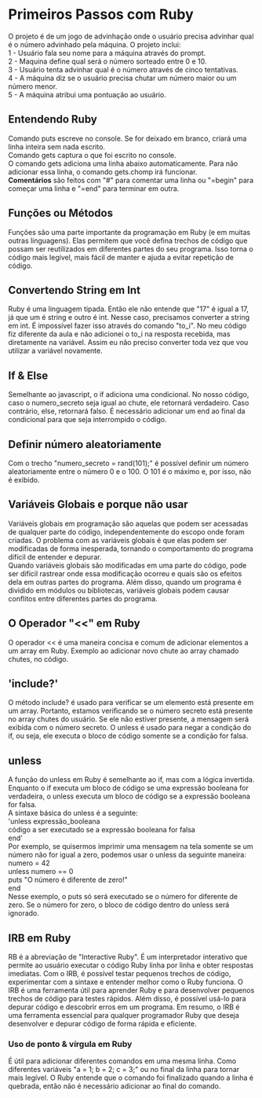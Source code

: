# Primeiros Passos com Ruby
O projeto é de um jogo de advinhação onde o usuário precisa advinhar qual é o número advinhado pela máquina. O projeto inclui: <br>
1 - Usuário fala seu nome para a máquina através do prompt. <br>
2 - Maquina define qual será o número sorteado entre 0 e 10.<br>
3 - Usuário tenta advinhar qual é o número através de cinco tentativas. <br>
4 - A máquina diz se o usuário precisa chutar um número maior ou um número menor. <br>
5 - A máquina atribui uma pontuação ao usuário.<br>

## Entendendo Ruby
Comando puts escreve no console. Se for deixado em branco, criará uma linha inteira sem nada escrito.<br>
Comando gets captura o que foi escrito no console.<br>
O comando gets adiciona uma linha abaixo automaticamente. Para não adicionar essa linha, o comando gets.chomp irá funcionar. <br>
<strong>Comentários</strong> são feitos com "#" para comentar uma linha ou "=begin" para começar uma linha e "=end" para terminar em outra.

## Funções ou Métodos
Funções são uma parte importante da programação em Ruby (e em muitas outras linguagens). Elas permitem que você defina trechos de código que possam ser reutilizados em diferentes partes do seu programa. Isso torna o código mais legível, mais fácil de manter e ajuda a evitar repetição de código.

## Convertendo String em Int
Ruby é uma linguagem tipada. Então ele não entende que "17" é igual a 17, já que um é string e outro é int. Nesse caso, precisamos converter a string em int. É impossível fazer isso através do comando "to_i". No meu código fiz diferente da aula e não adicionei o to_i na resposta recebida, mas diretamente na variável. Assim eu não preciso converter toda vez que vou utilizar a variável novamente.

## If & Else
Semelhante ao javascript, o if adiciona uma condicional. No nosso código, caso o numero_secreto seja igual ao chute, ele retornará verdadeiro. Caso contrário, else, retornará falso. É necessário adicionar um end ao final da condicional para que seja interrompido o código. 

## Definir número aleatoriamente
Com o trecho "numero_secreto = rand(101);" é possível definir um número aleatoriamente entre o número 0 e o 100. O 101 é o máximo e, por isso, não é exibido.

## Variáveis Globais e porque não usar
Variáveis globais em programação são aquelas que podem ser acessadas de qualquer parte do código, independentemente do escopo onde foram criadas. O problema com as variáveis globais é que elas podem ser modificadas de forma inesperada, tornando o comportamento do programa difícil de entender e depurar.<br>
Quando variáveis globais são modificadas em uma parte do código, pode ser difícil rastrear onde essa modificação ocorreu e quais são os efeitos dela em outras partes do programa. Além disso, quando um programa é dividido em módulos ou bibliotecas, variáveis globais podem causar conflitos entre diferentes partes do programa.

## O Operador "<<" em Ruby
O operador << é uma maneira concisa e comum de adicionar elementos a um array em Ruby. Exemplo ao adicionar novo chute ao array chamado chutes, no código.

## 'include?' 
O método include? é usado para verificar se um elemento está presente em um array. Portanto, estamos verificando se o número secreto está presente no array chutes do usuário. Se ele não estiver presente, a mensagem será exibida com o número secreto. O unless é usado para negar a condição do if, ou seja, ele executa o bloco de código somente se a condição for falsa.

## unless
A função do unless em Ruby é semelhante ao if, mas com a lógica invertida. Enquanto o if executa um bloco de código se uma expressão booleana for verdadeira, o unless executa um bloco de código se a expressão booleana for falsa.<br>
A sintaxe básica do unless é a seguinte:<br>
'unless expressão_booleana <br>
 código a ser executado se a expressão booleana for falsa<br>
end'<br>
Por exemplo, se quisermos imprimir uma mensagem na tela somente se um número não for igual a zero, podemos usar o unless da seguinte maneira:
numero = 42<br>
unless numero == 0<br>
  puts "O número é diferente de zero!"<br>
end<br>
Nesse exemplo, o puts só será executado se o número for diferente de zero. Se o número for zero, o bloco de código dentro do unless será ignorado.


## IRB em Ruby
RB é a abreviação de "Interactive Ruby". É um interpretador interativo que permite ao usuário executar o código Ruby linha por linha e obter respostas imediatas. Com o IRB, é possível testar pequenos trechos de código, experimentar com a sintaxe e entender melhor como o Ruby funciona. O IRB é uma ferramenta útil para aprender Ruby e para desenvolver pequenos trechos de código para testes rápidos. Além disso, é possível usá-lo para depurar código e descobrir erros em um programa. Em resumo, o IRB é uma ferramenta essencial para qualquer programador Ruby que deseja desenvolver e depurar código de forma rápida e eficiente.
### Uso de ponto & vírgula em Ruby
É útil para adicionar diferentes comandos em uma mesma linha. Como diferentes variáveis "a = 1; b = 2; c = 3;" ou no final da linha para tornar mais legível. O Ruby entende que o comando foi finalizado quando a linha é quebrada, então não é necessário adicionar ao final do comando.